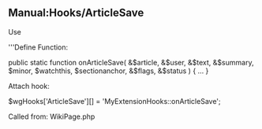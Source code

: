 ## Manual:Hooks/ArticleSave
Use

'''Define Function:

public static function onArticleSave( &$article, &$user, &$text, &$summary,
$minor, $watchthis, $sectionanchor, &$flags, &$status ) { ... }


Attach hook:

$wgHooks['ArticleSave'][] = 'MyExtensionHooks::onArticleSave';


Called from: WikiPage.php
